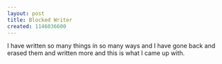```yaml
---
layout: post
title: Blocked Writer
created: 1146036600
---
```


I have written so many things in so many ways and I have gone back and erased them and written more and this is what I came up with.

